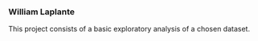 
### William Laplante

This project consists of a basic exploratory analysis of a chosen dataset.  
